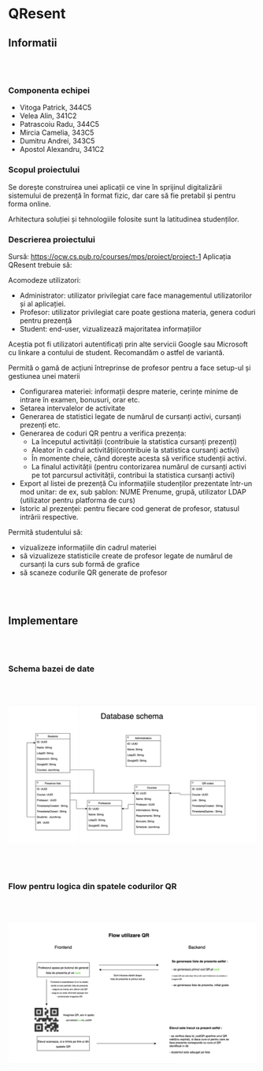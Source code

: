 # QResent

## Informatii
\
&nbsp;

### Componenta echipei



* Vitoga Patrick, 344C5
* Velea Alin, 341C2
* Patrascoiu Radu, 344C5
* Mircia Camelia, 343C5
* Dumitru Andrei, 343C5
* Apostol Alexandru, 341C2


### Scopul proiectului



Se dorește construirea unei aplicații ce vine în sprijinul digitalizării sistemului de prezență în format fizic, dar care să fie pretabil și pentru forma online.

Arhitectura soluției și tehnologiile folosite sunt la latitudinea studenților.



### Descrierea proiectului
Sursă: https://ocw.cs.pub.ro/courses/mps/proiect/proiect-1
Aplicația QResent trebuie să:



Acomodeze utilizatori:
* Administrator: utilizator privilegiat care face managementul utilizatorilor și al aplicației.
* Profesor: utilizator privilegiat care poate gestiona materia, genera coduri pentru prezență
* Student: end-user, vizualizează majoritatea informațiilor

Aceștia pot fi utilizatori autentificați prin alte servicii Google sau Microsoft cu linkare a contului de student. Recomandăm o astfel de variantă.

Permită o gamă de acțiuni întreprinse de profesor pentru a face setup-ul și gestiunea unei materii
* Configurarea materiei: informații despre materie, cerințe minime de intrare în examen, bonusuri, orar etc.
* Setarea intervalelor de activitate
* Generarea de statistici legate de numărul de cursanți activi, cursanți prezenți etc.
* Generarea de coduri QR pentru a verifica prezența:
  * La începutul activității (contribuie la statistica cursanți prezenți)
  * Aleator în cadrul activității(contribuie la statistica cursanți activi)
  * În momente cheie, când dorește acesta să verifice studenții activi.
  * La finalul activității (pentru contorizarea numărul de cursanți activi pe tot parcursul activității, contribui la statistica cursanți activi)
* Export al listei de prezență
        Cu informațiile studenților prezentate într-un mod unitar: de ex, sub șablon: NUME Prenume, grupă, utilizator LDAP (utilizator pentru platforma de curs)
* Istoric al prezenței: pentru fiecare cod generat de profesor, statusul intrării respective.

Permită studentului să:
* vizualizeze informațiile din cadrul materiei
* să vizualizeze statisticile create de profesor legate de numărul de cursanți la curs sub formă de grafice
* să scaneze codurile QR generate de profesor

\
&nbsp;
## Implementare
\
&nbsp;


### Schema bazei de date
\
&nbsp;

![Schema bazei de date](./Database%20schema.png)
\
&nbsp;
\
&nbsp;
\
&nbsp;
### Flow pentru logica din spatele codurilor QR
\
&nbsp;

![Flow QR](./QRflow.png)
